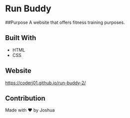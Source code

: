 # Run Buddy

##Purpose
A website that offers fitness training purposes.

## Built With
* HTML
* CSS

## Website
https://coderj01.github.io/run-buddy-2/

## Contribution
Made with ❤️ by Joshua

